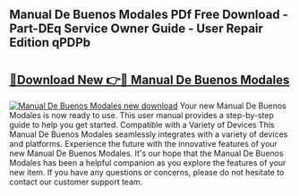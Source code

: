 ## Manual De Buenos Modales PDf Free Download - Part-DEq Service Owner Guide - User Repair Edition qPDPb

# <h2><a href="http://bc12415.oget.top/?id=Manual+De+Buenos+Modales">🔗Download New 👉🔴 Manual De Buenos Modales</a></h2>

[![Manual De Buenos Modales new download](https://i.imgur.com/5g1atiW.png)](http://bc12415.oget.top/?id=Manual+De+Buenos+Modales)
Your new Manual De Buenos Modales is now ready to use. This user manual provides a step-by-step guide to help you get started. Compatible with a Variety of Devices This Manual De Buenos Modales seamlessly integrates with a variety of devices and platforms. Experience the future with the innovative features of your new Manual De Buenos Modales. It's our hope that the Manual De Buenos Modales has been a helpful companion as you explore the features of your new item. If you have any questions or concerns, please do not hesitate to contact our customer support team.
